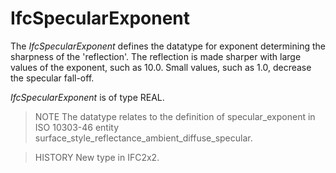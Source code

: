 # IfcSpecularExponent

The _IfcSpecularExponent_ defines the datatype for exponent determining the sharpness of the 'reflection'. The reflection is made sharper with large values of the exponent, such as 10.0. Small values, such as 1.0, decrease the specular fall-off.<!-- end of definition -->

_IfcSpecularExponent_ is of type REAL.

> NOTE The datatype relates to the definition of specular_exponent in ISO 10303-46 entity surface_style_reflectance_ambient_diffuse_specular.

> HISTORY New type in IFC2x2.
